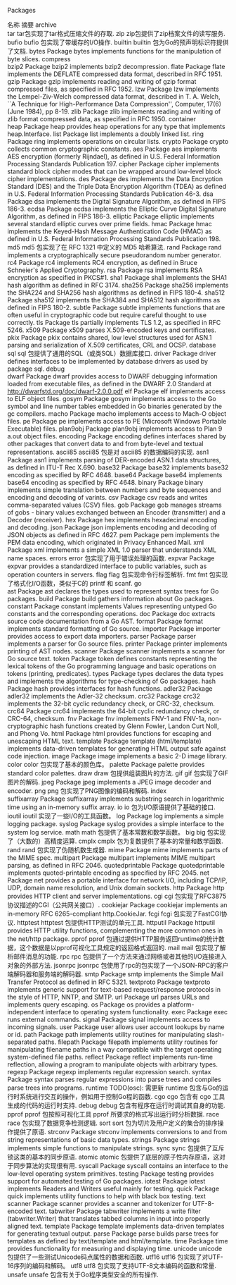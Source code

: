 Packages



名称	    	摘要
archive	    	
     tar	    	tar包实现了tar格式压缩文件的存取.
     zip	    	zip包提供了zip档案文件的读写服务.
bufio	    	bufio 包实现了带缓存的I/O操作.
builtin	    	builtin 包为Go的预声明标识符提供了文档.
bytes	    	Package bytes implements functions for the manipulation of byte slices.
compress	    	
     bzip2	    	Package bzip2 implements bzip2 decompression.
     flate	    	Package flate implements the DEFLATE compressed data format, described in RFC 1951.
     gzip	    	Package gzip implements reading and writing of gzip format compressed files, as specified in RFC 1952.
     lzw	    	Package lzw implements the Lempel-Ziv-Welch compressed data format, described in T. A. Welch, ``A Technique for High-Performance Data Compression'', Computer, 17(6) (June 1984), pp 8-19.
     zlib	    	Package zlib implements reading and writing of zlib format compressed data, as specified in RFC 1950.
container	    	
     heap	    	Package heap provides heap operations for any type that implements heap.Interface.
     list	    	Package list implements a doubly linked list.
     ring	    	Package ring implements operations on circular lists.
crypto	    	Package crypto collects common cryptographic constants.
     aes	    	Package aes implements AES encryption (formerly Rijndael), as defined in U.S. Federal Information Processing Standards Publication 197.
     cipher	    	Package cipher implements standard block cipher modes that can be wrapped around low-level block cipher implementations.
     des	    	Package des implements the Data Encryption Standard (DES) and the Triple Data Encryption Algorithm (TDEA) as defined in U.S. Federal Information Processing Standards Publication 46-3.
     dsa	    	Package dsa implements the Digital Signature Algorithm, as defined in FIPS 186-3.
     ecdsa	    	Package ecdsa implements the Elliptic Curve Digital Signature Algorithm, as defined in FIPS 186-3.
     elliptic	    	Package elliptic implements several standard elliptic curves over prime fields.
     hmac	    	Package hmac implements the Keyed-Hash Message Authentication Code (HMAC) as defined in U.S. Federal Information Processing Standards Publication 198.
     md5	    	md5 包实现了在 RFC 1321 中定义的 MD5 哈希算法.
     rand	    	Package rand implements a cryptographically secure pseudorandom number generator.
     rc4	    	Package rc4 implements RC4 encryption, as defined in Bruce Schneier's Applied Cryptography.
     rsa	    	Package rsa implements RSA encryption as specified in PKCS#1.
     sha1	    	Package sha1 implements the SHA1 hash algorithm as defined in RFC 3174.
     sha256	    	Package sha256 implements the SHA224 and SHA256 hash algorithms as defined in FIPS 180-4.
     sha512	    	Package sha512 implements the SHA384 and SHA512 hash algorithms as defined in FIPS 180-2.
     subtle	    	Package subtle implements functions that are often useful in cryptographic code but require careful thought to use correctly.
     tls	    	Package tls partially implements TLS 1.2, as specified in RFC 5246.
     x509	    	Package x509 parses X.509-encoded keys and certificates.
          pkix	    	Package pkix contains shared, low level structures used for ASN.1 parsing and serialization of X.509 certificates, CRL and OCSP.
database	    	
     sql	    	sql 包提供了通用的SQL（或类SQL）数据库接口.
          driver	    	Package driver defines interfaces to be implemented by database drivers as used by package sql.
debug	    	
     dwarf	    	Package dwarf provides access to DWARF debugging information loaded from executable files, as defined in the DWARF 2.0 Standard at http://dwarfstd.org/doc/dwarf-2.0.0.pdf
     elf	    	Package elf implements access to ELF object files.
     gosym	    	Package gosym implements access to the Go symbol and line number tables embedded in Go binaries generated by the gc compilers.
     macho	    	Package macho implements access to Mach-O object files.
     pe	    	Package pe implements access to PE (Microsoft Windows Portable Executable) files.
     plan9obj	    	Package plan9obj implements access to Plan 9 a.out object files.
encoding	    	Package encoding defines interfaces shared by other packages that convert data to and from byte-level and textual representations.
     ascii85	    	ascii85 包是对 ascii85 的数据编码的实现.
     asn1	    	Package asn1 implements parsing of DER-encoded ASN.1 data structures, as defined in ITU-T Rec X.690.
     base32	    	Package base32 implements base32 encoding as specified by RFC 4648.
     base64	    	Package base64 implements base64 encoding as specified by RFC 4648.
     binary	    	Package binary implements simple translation between numbers and byte sequences and encoding and decoding of varints.
     csv	    	Package csv reads and writes comma-separated values (CSV) files.
     gob	    	Package gob manages streams of gobs - binary values exchanged between an Encoder (transmitter) and a Decoder (receiver).
     hex	    	Package hex implements hexadecimal encoding and decoding.
     json	    	Package json implements encoding and decoding of JSON objects as defined in RFC 4627.
     pem	    	Package pem implements the PEM data encoding, which originated in Privacy Enhanced Mail.
     xml	    	Package xml implements a simple XML 1.0 parser that understands XML name spaces.
errors	    	error 包实现了用于错误处理的函数.
expvar	    	Package expvar provides a standardized interface to public variables, such as operation counters in servers.
flag	    	flag 包实现命令行标签解析.
fmt	    	fmt 包实现了格式化I/O函数，类似于C的 printf 和 scanf.
go	    	
     ast	    	Package ast declares the types used to represent syntax trees for Go packages.
     build	    	Package build gathers information about Go packages.
     constant	    	Package constant implements Values representing untyped Go constants and the corresponding operations.
     doc	    	Package doc extracts source code documentation from a Go AST.
     format	    	Package format implements standard formatting of Go source.
     importer	    	Package importer provides access to export data importers.
     parser	    	Package parser implements a parser for Go source files.
     printer	    	Package printer implements printing of AST nodes.
     scanner	    	Package scanner implements a scanner for Go source text.
     token	    	Package token defines constants representing the lexical tokens of the Go programming language and basic operations on tokens (printing, predicates).
     types	    	Package types declares the data types and implements the algorithms for type-checking of Go packages.
hash	    	Package hash provides interfaces for hash functions.
     adler32	    	Package adler32 implements the Adler-32 checksum.
     crc32	    	Package crc32 implements the 32-bit cyclic redundancy check, or CRC-32, checksum.
     crc64	    	Package crc64 implements the 64-bit cyclic redundancy check, or CRC-64, checksum.
     fnv	    	Package fnv implements FNV-1 and FNV-1a, non-cryptographic hash functions created by Glenn Fowler, Landon Curt Noll, and Phong Vo.
html	    	Package html provides functions for escaping and unescaping HTML text.
     template	    	Package template (html/template) implements data-driven templates for generating HTML output safe against code injection.
image	    	Package image implements a basic 2-D image library.
     color	    	color 包实现了基本的颜色库。
          palette	    	Package palette provides standard color palettes.
     draw	    	draw 包提供组装图片的方法.
     gif	    	gif 包实现了GIF图片的解码.
     jpeg	    	Package jpeg implements a JPEG image decoder and encoder.
     png	    	png 包实现了PNG图像的编码和解码.
index	    	
     suffixarray	    	Package suffixarray implements substring search in logarithmic time using an in-memory suffix array.
io	    	io 包为I/O原语提供了基础的接口.
     ioutil	    	ioutil 实现了一些I/O的工具函数。
log	    	Package log implements a simple logging package.
     syslog	    	Package syslog provides a simple interface to the system log service.
math	    	math 包提供了基本常数和数学函数。
     big	    	big 包实现了（大数的）高精度运算.
     cmplx	    	cmplx 包为复数提供了基本的常量和数学函数.
     rand	    	rand 包实现了伪随机数生成器.
mime	    	Package mime implements parts of the MIME spec.
     multipart	    	Package multipart implements MIME multipart parsing, as defined in RFC 2046.
     quotedprintable	    	Package quotedprintable implements quoted-printable encoding as specified by RFC 2045.
net	    	Package net provides a portable interface for network I/O, including TCP/IP, UDP, domain name resolution, and Unix domain sockets.
     http	    	Package http provides HTTP client and server implementations.
          cgi	    	cgi 包实现了RFC3875协议描述的CGI（公共网关接口）.
          cookiejar	    	Package cookiejar implements an in-memory RFC 6265-compliant http.CookieJar.
          fcgi	    	fcgi 包实现了FastCGI协议.
          httptest	    	httptest 包提供HTTP测试的单元工具.
          httputil	    	Package httputil provides HTTP utility functions, complementing the more common ones in the net/http package.
          pprof	    	pprof 包通过提供HTTP服务返回runtime的统计数据，这个数据是以pprof可视化工具规定的返回格式返回的.
     mail	    	mail 包实现了解析邮件消息的功能.
     rpc	    	rpc 包提供了一个方法来通过网络或者其他的I/O连接进入对象的外部方法.
          jsonrpc	    	jsonrpc 包使用了rpc的包实现了一个JSON-RPC的客户端解码器和服务端的解码器.
     smtp	    	Package smtp implements the Simple Mail Transfer Protocol as defined in RFC 5321.
     textproto	    	Package textproto implements generic support for text-based request/response protocols in the style of HTTP, NNTP, and SMTP.
     url	    	Package url parses URLs and implements query escaping.
os	    	Package os provides a platform-independent interface to operating system functionality.
     exec	    	Package exec runs external commands.
     signal	    	Package signal implements access to incoming signals.
     user	    	Package user allows user account lookups by name or id.
path	    	Package path implements utility routines for manipulating slash-separated paths.
     filepath	    	Package filepath implements utility routines for manipulating filename paths in a way compatible with the target operating system-defined file paths.
reflect	    	Package reflect implements run-time reflection, allowing a program to manipulate objects with arbitrary types.
regexp	    	Package regexp implements regular expression search.
     syntax	    	Package syntax parses regular expressions into parse trees and compiles parse trees into programs.
runtime	    	TODO(osc): 需更新 runtime 包含与Go的运行时系统进行交互的操作，例如用于控制Go程的函数.
     cgo	    	cgo 包含有 cgo 工具生成的代码的运行时支持.
     debug	    	debug 包含有程序在运行时调试其自身的功能.
     pprof	    	pprof 包按照可视化工具 pprof 所要求的格式写出运行时分析数据.
     race	    	race 包实现了数据竞争检测逻辑.
sort	    	sort 包为切片及用户定义的集合的排序操作提供了原语.
strconv	    	Package strconv implements conversions to and from string representations of basic data types.
strings	    	Package strings implements simple functions to manipulate strings.
sync	    	sync 包提供了互斥锁这类的基本的同步原语.
     atomic	    	atomic 包提供了底层的原子性内存原语，这对于同步算法的实现很有用.
syscall	    	Package syscall contains an interface to the low-level operating system primitives.
testing	    	Package testing provides support for automated testing of Go packages.
     iotest	    	Package iotest implements Readers and Writers useful mainly for testing.
     quick	    	Package quick implements utility functions to help with black box testing.
text	    	
     scanner	    	Package scanner provides a scanner and tokenizer for UTF-8-encoded text.
     tabwriter	    	Package tabwriter implements a write filter (tabwriter.Writer) that translates tabbed columns in input into properly aligned text.
     template	    	Package template implements data-driven templates for generating textual output.
          parse	    	Package parse builds parse trees for templates as defined by text/template and html/template.
time	    	Package time provides functionality for measuring and displaying time.
unicode	    	unicode 包提供了一些测试Unicode码点属性的数据和函数.
     utf16	    	utf16 包实现了对UTF-16序列的编码和解码。
     utf8	    	utf8 包实现了支持UTF-8文本编码的函数和常量.
unsafe	    	unsafe 包含有关于Go程序类型安全的所有操作.
